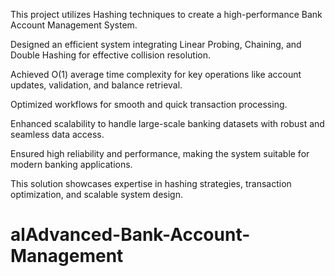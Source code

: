 This project utilizes Hashing techniques to create a high-performance Bank Account Management System.

Designed an efficient system integrating Linear Probing, Chaining, and Double Hashing for effective collision resolution.

Achieved O(1) average time complexity for key operations like account updates, validation, and balance retrieval.

Optimized workflows for smooth and quick transaction processing.

Enhanced scalability to handle large-scale banking datasets with robust and seamless data access.

Ensured high reliability and performance, making the system suitable for modern banking applications.

This solution showcases expertise in hashing strategies, transaction optimization, and scalable system design.









# alAdvanced-Bank-Account-Management
